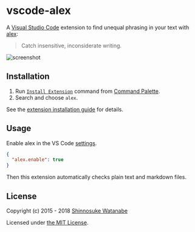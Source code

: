 # vscode-alex

A [Visual Studio Code](https://code.visualstudio.com/) extension to find unequal phrasing in your text with [alex](https://alexjs.com):

> Catch insensitive, inconsiderate writing.

![screenshot](screenshot.png)

## Installation

1. Run [`Install Extension`](https://code.visualstudio.com/docs/editor/extension-gallery#_install-an-extension) command from [Command Palette](https://code.visualstudio.com/Docs/editor/codebasics#_command-palette).
2. Search and choose `alex`.

See the [extension installation guide](https://code.visualstudio.com/docs/editor/extension-gallery) for details.

## Usage

Enable alex in the VS Code [settings](https://code.visualstudio.com/docs/customization/userandworkspace).

```json
{
  "alex.enable": true
}
```

Then this extension automatically checks plain text and markdown files.

## License

Copyright (c) 2015 - 2018 [Shinnosuke Watanabe](https://github.com/shinnn)

Licensed under [the MIT License](./LICENSE).
